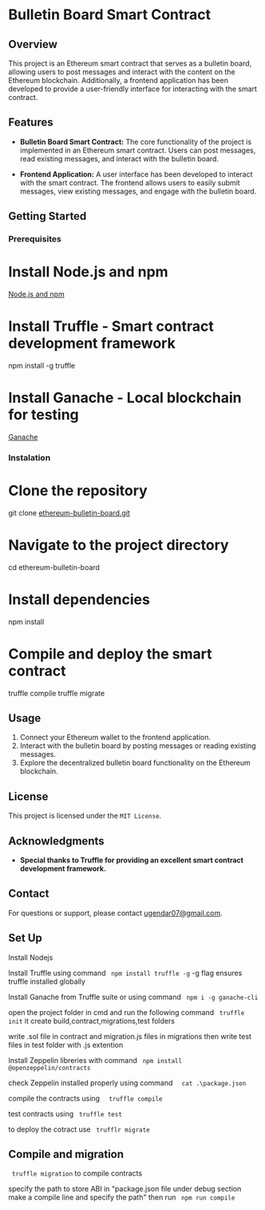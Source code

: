 # Bulletin Board Smart Contract

## Overview

This project is an Ethereum smart contract that serves as a bulletin board, allowing users to post messages and interact with the content on the Ethereum blockchain. Additionally, a frontend application has been developed to provide a user-friendly interface for interacting with the smart contract.

## Features

- **Bulletin Board Smart Contract:** The core functionality of the project is implemented in an Ethereum smart contract. Users can post messages, read existing messages, and interact with the bulletin board.

- **Frontend Application:** A user interface has been developed to interact with the smart contract. The frontend allows users to easily submit messages, view existing messages, and engage with the bulletin board.

## Getting Started

### Prerequisites

# Install Node.js and npm
[Node.js and npm](https://nodejs.org/)

# Install Truffle - Smart contract development framework
npm install -g truffle

# Install Ganache - Local blockchain for testing
[Ganache](https://www.trufflesuite.com/ganache)
 
### Instalation

# Clone the repository
git clone [ethereum-bulletin-board.git](https://github.com/ugendar07/Bulletin_Board.git)

# Navigate to the project directory
cd ethereum-bulletin-board

# Install dependencies
npm install

# Compile and deploy the smart contract
truffle compile
truffle migrate

## Usage
1. Connect your Ethereum wallet to the frontend application.
2. Interact with the bulletin board by posting messages or reading existing messages.
3. Explore the decentralized bulletin board functionality on the Ethereum blockchain.

## License
This project is licensed under the ```MIT License```.

## Acknowledgments
- **Special thanks to Truffle for providing an excellent smart contract development framework.**
## Contact 
For questions or support, please contact ugendar07@gmail.com.
## Set Up
Install Nodejs 

Install Truffle using command ``` npm install truffle -g``` -g flag ensures truffle installed globally

Install Ganache from Truffle suite or using command ``` npm i -g ganache-cli```

open the project folder in cmd and run the following command ``` truffle init``` it create build,contract,migrations,test folders 

write .sol file in contract and migration.js files in migrations then write test files in test folder with .js extention

Install Zeppelin libreries with command ``` npm install @openzeppelin/contracts``` 

check Zeppelin installed properly using command ```  cat .\package.json``` 

compile the contracts using ```  truffle compile```

test contracts using ``` truffle test```

to deploy the cotract use ``` trufflr migrate```

## Compile and migration 

``` truffle migration``` to compile contracts 

specify the path to store ABI in "package.json file under debug section make a compile line and specify the path" then run ``` npm run compile```
